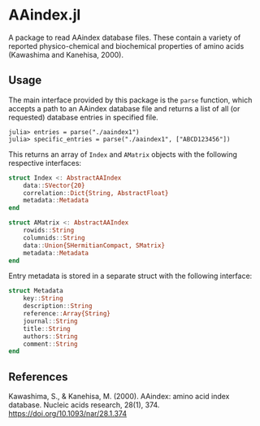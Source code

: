 # AAindex.jl

A package to read AAindex database files. These contain a variety of reported
physico-chemical and biochemical properties of amino acids (Kawashima and Kanehisa, 2000).

## Usage
The main interface provided by this package is the `parse` function, which
accepts a path to an AAindex database file and returns a list of all (or
requested) database entries in specified file.

```julia-repl
julia> entries = parse("./aaindex1")
julia> specific_entries = parse("./aaindex1", ["ABCD123456"])
```

This returns an array of `Index` and `AMatrix` objects with the following
respective interfaces:
```julia
struct Index <: AbstractAAIndex
    data::SVector{20}
    correlation::Dict{String, AbstractFloat}
    metadata::Metadata
end

struct AMatrix <: AbstractAAIndex
    rowids::String
    columnids::String
    data::Union{SHermitianCompact, SMatrix}
    metadata::Metadata
end
```

Entry metadata is stored in a separate struct with the following interface:
```julia
struct Metadata
    key::String
    description::String
    reference::Array{String}
    journal::String
    title::String
    authors::String
    comment::String
end
```

## References
Kawashima, S., & Kanehisa, M. (2000). AAindex: amino acid index database. Nucleic acids research, 28(1), 374. https://doi.org/10.1093/nar/28.1.374
